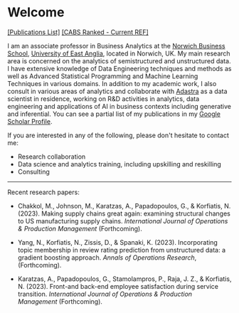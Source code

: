 # Welcome

[[Publications List]](publications.md)  [[CABS Ranked - Current REF]](ref.md)

I am an associate professor in Business Analytics at the [Norwich Business School](http://business.uea.ac.uk), [University of East Anglia](http://www.uea.ac.uk), located in Norwich, UK. My main research area is concerned on the analytics of semistructured and unstructured data. I have extensive knowledge of Data Engineering techniques and methods as well as Advanced Statistical Programming and Machine Learning Techniques in various domains. In addition to my academic work, I also consult in various areas of analytics and collaborate with [Adastra](http://www.adastragrp.com) as a data scientist in residence, working on R&D activities in analytics, data engineering and applications of AI in business contexts including generative and inferential. 
You can see a partial list of my publications in my [Google Scholar Profile](https://scholar.google.com/citations?user=T4VGRUIAAAAJ&hl=en).

If you are interested in any of the following, please don't hesitate to contact me:

* Research collaboration
* Data science and analytics training, including upskilling and reskilling
* Consulting



---
Recent research papers: 

* Chakkol, M., Johnson, M., Karatzas, A., Papadopoulos, G., & Korfiatis, N. (2023). Making supply chains great again: examining structural changes to US manufacturing supply chains. _International Journal of Operations & Production Management_ (Forthcoming).

* Yang, N., Korfiatis, N., Zissis, D., & Spanaki, K. (2023). Incorporating topic membership in review rating prediction from unstructured data: a gradient boosting approach. _Annals of Operations Research_, (Forthcoming).

* Karatzas, A., Papadopoulos, G., Stamolampros, P., Raja, J. Z., & Korfiatis, N. (2023). Front-and back-end employee satisfaction during service transition. _International Journal of Operations & Production Management_ (Forthcoming).

